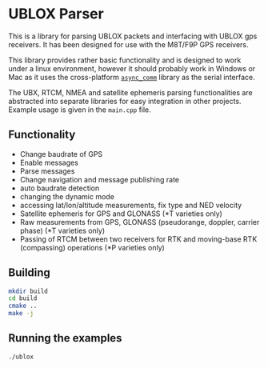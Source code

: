 # UBLOX Parser

This is a library for parsing UBLOX packets and interfacing with UBLOX gps receivers. It has been designed for use with the M8T/F9P GPS receivers.

This library provides rather basic functionality and is designed to work under a linux environment, however it should probably work in Windows or Mac as it uses the cross-platform [`async_comm`](https://github.com/dpkoch/async_comm) library as the serial interface.

The UBX, RTCM, NMEA and satellite ephemeris parsing functionalities are abstracted into separate libraries for easy integration in other projects. Example usage is given in the `main.cpp` file.

## Functionality

- Change baudrate of GPS
- Enable messages
- Parse messages
- Change navigation and message publishing rate
- auto baudrate detection
- changing the dynamic mode
- accessing lat/lon/altitude measurements, fix type and NED velocity
- Satellite ephemeris for GPS and GLONASS (\*T varieties only)
- Raw measurements from GPS, GLONASS (pseudorange, doppler, carrier phase) (\*T varieties only)
- Passing of RTCM between two receivers for RTK and moving-base RTK (compassing) operations (\*P varieties only)

## Building

```bash
mkdir build
cd build
cmake ..
make -j
```

## Running the examples

```bash
./ublox
```
